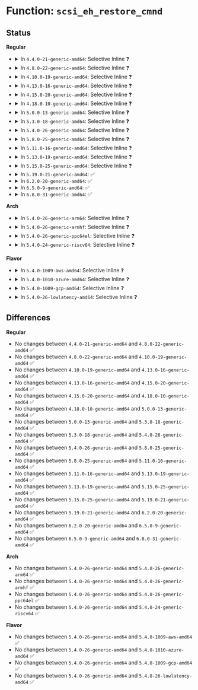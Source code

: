# Function: <code>scsi_eh_restore_cmnd</code>

## Status
<b>Regular</b>
<ul>
<li>
<details>
<summary>In <code>4.4.0-21-generic-amd64</code>: Selective Inline ❓</summary>

```c
void scsi_eh_restore_cmnd(struct scsi_cmnd * scmd, struct scsi_eh_save * ses)
```

```json
{
  "name": "scsi_eh_restore_cmnd",
  "collision_type": "Unique Global",
  "inline_type": "Selective",
  "funcs": [
    {
      "addr": 18446744071584781616,
      "name": "scsi_eh_restore_cmnd",
      "external": true,
      "loc": "drivers/scsi/scsi_error.c:985",
      "file": "drivers/scsi/scsi_error.c",
      "inline": "not declared, inlined",
      "caller_inline": [
        "drivers/scsi/scsi_error.c:scsi_send_eh_cmnd",
        "drivers/scsi/scsi_error.c:scsi_send_eh_cmnd"
      ],
      "caller_func": []
    }
  ],
  "symbols": [
    {
      "addr": 18446744071584781616,
      "name": "scsi_eh_restore_cmnd",
      "section": ".text",
      "bind": "STB_GLOBAL",
      "size": 120
    }
  ]
}
```
</details>
</li>
<li>
<details>
<summary>In <code>4.8.0-22-generic-amd64</code>: Selective Inline ❓</summary>

```c
void scsi_eh_restore_cmnd(struct scsi_cmnd * scmd, struct scsi_eh_save * ses)
```

```json
{
  "name": "scsi_eh_restore_cmnd",
  "collision_type": "Unique Global",
  "inline_type": "Selective",
  "funcs": [
    {
      "addr": 18446744071585145957,
      "name": "scsi_eh_restore_cmnd",
      "external": true,
      "loc": "drivers/scsi/scsi_error.c:986",
      "file": "drivers/scsi/scsi_error.c",
      "inline": "not declared, inlined",
      "caller_inline": [
        "drivers/scsi/scsi_error.c:scsi_send_eh_cmnd",
        "drivers/scsi/scsi_error.c:scsi_send_eh_cmnd"
      ],
      "caller_func": []
    }
  ],
  "symbols": [
    {
      "addr": 18446744071585141888,
      "name": "scsi_eh_restore_cmnd",
      "section": ".text",
      "bind": "STB_GLOBAL",
      "size": 120
    }
  ]
}
```
</details>
</li>
<li>
<details>
<summary>In <code>4.10.0-19-generic-amd64</code>: Selective Inline ❓</summary>

```c
void scsi_eh_restore_cmnd(struct scsi_cmnd * scmd, struct scsi_eh_save * ses)
```

```json
{
  "name": "scsi_eh_restore_cmnd",
  "collision_type": "Unique Global",
  "inline_type": "Selective",
  "funcs": [
    {
      "addr": 18446744071585340245,
      "name": "scsi_eh_restore_cmnd",
      "external": true,
      "loc": "drivers/scsi/scsi_error.c:986",
      "file": "drivers/scsi/scsi_error.c",
      "inline": "not declared, inlined",
      "caller_inline": [
        "drivers/scsi/scsi_error.c:scsi_send_eh_cmnd",
        "drivers/scsi/scsi_error.c:scsi_send_eh_cmnd"
      ],
      "caller_func": []
    }
  ],
  "symbols": [
    {
      "addr": 18446744071585336176,
      "name": "scsi_eh_restore_cmnd",
      "section": ".text",
      "bind": "STB_GLOBAL",
      "size": 120
    }
  ]
}
```
</details>
</li>
<li>
<details>
<summary>In <code>4.13.0-16-generic-amd64</code>: Selective Inline ❓</summary>

```c
void scsi_eh_restore_cmnd(struct scsi_cmnd * scmd, struct scsi_eh_save * ses)
```

```json
{
  "name": "scsi_eh_restore_cmnd",
  "collision_type": "Unique Global",
  "inline_type": "Selective",
  "funcs": [
    {
      "addr": 18446744071585425110,
      "name": "scsi_eh_restore_cmnd",
      "external": true,
      "loc": "drivers/scsi/scsi_error.c:972",
      "file": "drivers/scsi/scsi_error.c",
      "inline": "not declared, inlined",
      "caller_inline": [
        "drivers/scsi/scsi_error.c:scsi_send_eh_cmnd",
        "drivers/scsi/scsi_error.c:scsi_send_eh_cmnd"
      ],
      "caller_func": []
    }
  ],
  "symbols": [
    {
      "addr": 18446744071585421568,
      "name": "scsi_eh_restore_cmnd",
      "section": ".text",
      "bind": "STB_GLOBAL",
      "size": 129
    }
  ]
}
```
</details>
</li>
<li>
<details>
<summary>In <code>4.15.0-20-generic-amd64</code>: Selective Inline ❓</summary>

```c
void scsi_eh_restore_cmnd(struct scsi_cmnd * scmd, struct scsi_eh_save * ses)
```

```json
{
  "name": "scsi_eh_restore_cmnd",
  "collision_type": "Unique Global",
  "inline_type": "Selective",
  "funcs": [
    {
      "addr": 18446744071585855254,
      "name": "scsi_eh_restore_cmnd",
      "external": true,
      "loc": "drivers/scsi/scsi_error.c:998",
      "file": "drivers/scsi/scsi_error.c",
      "inline": "not declared, inlined",
      "caller_inline": [
        "drivers/scsi/scsi_error.c:scsi_send_eh_cmnd",
        "drivers/scsi/scsi_error.c:scsi_send_eh_cmnd"
      ],
      "caller_func": []
    }
  ],
  "symbols": [
    {
      "addr": 18446744071585851600,
      "name": "scsi_eh_restore_cmnd",
      "section": ".text",
      "bind": "STB_GLOBAL",
      "size": 129
    }
  ]
}
```
</details>
</li>
<li>
<details>
<summary>In <code>4.18.0-10-generic-amd64</code>: Selective Inline ❓</summary>

```c
void scsi_eh_restore_cmnd(struct scsi_cmnd * scmd, struct scsi_eh_save * ses)
```

```json
{
  "name": "scsi_eh_restore_cmnd",
  "collision_type": "Unique Global",
  "inline_type": "Selective",
  "funcs": [
    {
      "addr": 18446744071586101942,
      "name": "scsi_eh_restore_cmnd",
      "external": true,
      "loc": "drivers/scsi/scsi_error.c:1026",
      "file": "drivers/scsi/scsi_error.c",
      "inline": "not declared, inlined",
      "caller_inline": [
        "drivers/scsi/scsi_error.c:scsi_send_eh_cmnd",
        "drivers/scsi/scsi_error.c:scsi_send_eh_cmnd"
      ],
      "caller_func": []
    }
  ],
  "symbols": [
    {
      "addr": 18446744071586098304,
      "name": "scsi_eh_restore_cmnd",
      "section": ".text",
      "bind": "STB_GLOBAL",
      "size": 129
    }
  ]
}
```
</details>
</li>
<li>
<details>
<summary>In <code>5.0.0-13-generic-amd64</code>: Selective Inline ❓</summary>

```c
void scsi_eh_restore_cmnd(struct scsi_cmnd * scmd, struct scsi_eh_save * ses)
```

```json
{
  "name": "scsi_eh_restore_cmnd",
  "collision_type": "Unique Global",
  "inline_type": "Selective",
  "funcs": [
    {
      "addr": 18446744071586248102,
      "name": "scsi_eh_restore_cmnd",
      "external": true,
      "loc": "drivers/scsi/scsi_error.c:1023",
      "file": "drivers/scsi/scsi_error.c",
      "inline": "not declared, inlined",
      "caller_inline": [
        "drivers/scsi/scsi_error.c:scsi_send_eh_cmnd",
        "drivers/scsi/scsi_error.c:scsi_send_eh_cmnd"
      ],
      "caller_func": []
    }
  ],
  "symbols": [
    {
      "addr": 18446744071586244400,
      "name": "scsi_eh_restore_cmnd",
      "section": ".text",
      "bind": "STB_GLOBAL",
      "size": 129
    }
  ]
}
```
</details>
</li>
<li>
<details>
<summary>In <code>5.3.0-18-generic-amd64</code>: Selective Inline ❓</summary>

```c
void scsi_eh_restore_cmnd(struct scsi_cmnd * scmd, struct scsi_eh_save * ses)
```

```json
{
  "name": "scsi_eh_restore_cmnd",
  "collision_type": "Unique Global",
  "inline_type": "Selective",
  "funcs": [
    {
      "addr": 18446744071586491986,
      "name": "scsi_eh_restore_cmnd",
      "external": true,
      "loc": "drivers/scsi/scsi_error.c:1022",
      "file": "drivers/scsi/scsi_error.c",
      "inline": "not declared, inlined",
      "caller_inline": [
        "drivers/scsi/scsi_error.c:scsi_send_eh_cmnd",
        "drivers/scsi/scsi_error.c:scsi_send_eh_cmnd"
      ],
      "caller_func": []
    }
  ],
  "symbols": [
    {
      "addr": 18446744071586488048,
      "name": "scsi_eh_restore_cmnd",
      "section": ".text",
      "bind": "STB_GLOBAL",
      "size": 111
    }
  ]
}
```
</details>
</li>
<li>
<details>
<summary>In <code>5.4.0-26-generic-amd64</code>: Selective Inline ❓</summary>

```c
void scsi_eh_restore_cmnd(struct scsi_cmnd * scmd, struct scsi_eh_save * ses)
```

```json
{
  "name": "scsi_eh_restore_cmnd",
  "collision_type": "Unique Global",
  "inline_type": "Selective",
  "funcs": [
    {
      "addr": 18446744071586639810,
      "name": "scsi_eh_restore_cmnd",
      "external": true,
      "loc": "drivers/scsi/scsi_error.c:1024",
      "file": "drivers/scsi/scsi_error.c",
      "inline": "not declared, inlined",
      "caller_inline": [
        "drivers/scsi/scsi_error.c:scsi_send_eh_cmnd",
        "drivers/scsi/scsi_error.c:scsi_send_eh_cmnd"
      ],
      "caller_func": []
    }
  ],
  "symbols": [
    {
      "addr": 18446744071586635840,
      "name": "scsi_eh_restore_cmnd",
      "section": ".text",
      "bind": "STB_GLOBAL",
      "size": 117
    }
  ]
}
```
</details>
</li>
<li>
<details>
<summary>In <code>5.8.0-25-generic-amd64</code>: Selective Inline ❓</summary>

```c
void scsi_eh_restore_cmnd(struct scsi_cmnd * scmd, struct scsi_eh_save * ses)
```

```json
{
  "name": "scsi_eh_restore_cmnd",
  "collision_type": "Unique Global",
  "inline_type": "Selective",
  "funcs": [
    {
      "addr": 18446744071587436706,
      "name": "scsi_eh_restore_cmnd",
      "external": true,
      "loc": "drivers/scsi/scsi_error.c:1024",
      "file": "drivers/scsi/scsi_error.c",
      "inline": "not declared, inlined",
      "caller_inline": [
        "drivers/scsi/scsi_error.c:scsi_send_eh_cmnd",
        "drivers/scsi/scsi_error.c:scsi_send_eh_cmnd"
      ],
      "caller_func": []
    }
  ],
  "symbols": [
    {
      "addr": 18446744071587431936,
      "name": "scsi_eh_restore_cmnd",
      "section": ".text",
      "bind": "STB_GLOBAL",
      "size": 117
    }
  ]
}
```
</details>
</li>
<li>
<details>
<summary>In <code>5.11.0-16-generic-amd64</code>: Selective Inline ❓</summary>

```c
void scsi_eh_restore_cmnd(struct scsi_cmnd * scmd, struct scsi_eh_save * ses)
```

```json
{
  "name": "scsi_eh_restore_cmnd",
  "collision_type": "Unique Global",
  "inline_type": "Selective",
  "funcs": [
    {
      "addr": 18446744071587505330,
      "name": "scsi_eh_restore_cmnd",
      "external": true,
      "loc": "drivers/scsi/scsi_error.c:1032",
      "file": "drivers/scsi/scsi_error.c",
      "inline": "not declared, inlined",
      "caller_inline": [
        "drivers/scsi/scsi_error.c:scsi_send_eh_cmnd",
        "drivers/scsi/scsi_error.c:scsi_send_eh_cmnd"
      ],
      "caller_func": []
    }
  ],
  "symbols": [
    {
      "addr": 18446744071587500656,
      "name": "scsi_eh_restore_cmnd",
      "section": ".text",
      "bind": "STB_GLOBAL",
      "size": 117
    }
  ]
}
```
</details>
</li>
<li>
<details>
<summary>In <code>5.13.0-19-generic-amd64</code>: Selective Inline ❓</summary>

```c
void scsi_eh_restore_cmnd(struct scsi_cmnd * scmd, struct scsi_eh_save * ses)
```

```json
{
  "name": "scsi_eh_restore_cmnd",
  "collision_type": "Unique Global",
  "inline_type": "Selective",
  "funcs": [
    {
      "addr": 18446744071587387067,
      "name": "scsi_eh_restore_cmnd",
      "external": true,
      "loc": "drivers/scsi/scsi_error.c:1044",
      "file": "drivers/scsi/scsi_error.c",
      "inline": "not declared, inlined",
      "caller_inline": [
        "drivers/scsi/scsi_error.c:scsi_send_eh_cmnd",
        "drivers/scsi/scsi_error.c:scsi_send_eh_cmnd"
      ],
      "caller_func": []
    }
  ],
  "symbols": [
    {
      "addr": 18446744071587382368,
      "name": "scsi_eh_restore_cmnd",
      "section": ".text",
      "bind": "STB_GLOBAL",
      "size": 117
    }
  ]
}
```
</details>
</li>
<li>
<details>
<summary>In <code>5.15.0-25-generic-amd64</code>: Selective Inline ❓</summary>

```c
void scsi_eh_restore_cmnd(struct scsi_cmnd * scmd, struct scsi_eh_save * ses)
```

```json
{
  "name": "scsi_eh_restore_cmnd",
  "collision_type": "Unique Global",
  "inline_type": "Selective",
  "funcs": [
    {
      "addr": 18446744071587958590,
      "name": "scsi_eh_restore_cmnd",
      "external": true,
      "loc": "drivers/scsi/scsi_error.c:1063",
      "file": "drivers/scsi/scsi_error.c",
      "inline": "not declared, inlined",
      "caller_inline": [
        "drivers/scsi/scsi_error.c:scsi_send_eh_cmnd",
        "drivers/scsi/scsi_error.c:scsi_send_eh_cmnd"
      ],
      "caller_func": []
    }
  ],
  "symbols": [
    {
      "addr": 18446744071587953952,
      "name": "scsi_eh_restore_cmnd",
      "section": ".text",
      "bind": "STB_GLOBAL",
      "size": 117
    }
  ]
}
```
</details>
</li>
<li>
<details>
<summary>In <code>5.19.0-21-generic-amd64</code>: ✅</summary>

```c
void scsi_eh_restore_cmnd(struct scsi_cmnd * scmd, struct scsi_eh_save * ses)
```

```json
{
  "name": "scsi_eh_restore_cmnd",
  "collision_type": "Unique Global",
  "inline_type": "No",
  "funcs": [
    {
      "addr": 18446744071589310032,
      "name": "scsi_eh_restore_cmnd",
      "external": true,
      "loc": "drivers/scsi/scsi_error.c:1067",
      "file": "drivers/scsi/scsi_error.c",
      "inline": "seen, unknown",
      "caller_inline": [],
      "caller_func": [
        "drivers/scsi/scsi_error.c:scsi_send_eh_cmnd",
        "drivers/scsi/scsi_error.c:scsi_send_eh_cmnd"
      ]
    }
  ],
  "symbols": [
    {
      "addr": 18446744071589310032,
      "name": "scsi_eh_restore_cmnd",
      "section": ".text",
      "bind": "STB_GLOBAL",
      "size": 173
    }
  ]
}
```
</details>
</li>
<li>
<details>
<summary>In <code>6.2.0-20-generic-amd64</code>: ✅</summary>

```c
void scsi_eh_restore_cmnd(struct scsi_cmnd * scmd, struct scsi_eh_save * ses)
```

```json
{
  "name": "scsi_eh_restore_cmnd",
  "collision_type": "Unique Global",
  "inline_type": "No",
  "funcs": [
    {
      "addr": 18446744071590875712,
      "name": "scsi_eh_restore_cmnd",
      "external": true,
      "loc": "drivers/scsi/scsi_error.c:1074",
      "file": "drivers/scsi/scsi_error.c",
      "inline": "seen, unknown",
      "caller_inline": [],
      "caller_func": [
        "drivers/scsi/scsi_error.c:scsi_send_eh_cmnd",
        "drivers/scsi/scsi_error.c:scsi_send_eh_cmnd"
      ]
    }
  ],
  "symbols": [
    {
      "addr": 18446744071590875712,
      "name": "scsi_eh_restore_cmnd",
      "section": ".text",
      "bind": "STB_GLOBAL",
      "size": 173
    }
  ]
}
```
</details>
</li>
<li>
<details>
<summary>In <code>6.5.0-9-generic-amd64</code>: ✅</summary>

```c
void scsi_eh_restore_cmnd(struct scsi_cmnd * scmd, struct scsi_eh_save * ses)
```

```json
{
  "name": "scsi_eh_restore_cmnd",
  "collision_type": "Unique Global",
  "inline_type": "No",
  "funcs": [
    {
      "addr": 18446744071591218896,
      "name": "scsi_eh_restore_cmnd",
      "external": true,
      "loc": "drivers/scsi/scsi_error.c:1107",
      "file": "drivers/scsi/scsi_error.c",
      "inline": "seen, unknown",
      "caller_inline": [],
      "caller_func": [
        "drivers/scsi/scsi_error.c:scsi_send_eh_cmnd",
        "drivers/scsi/scsi_error.c:scsi_send_eh_cmnd"
      ]
    }
  ],
  "symbols": [
    {
      "addr": 18446744071591218896,
      "name": "scsi_eh_restore_cmnd",
      "section": ".text",
      "bind": "STB_GLOBAL",
      "size": 173
    }
  ]
}
```
</details>
</li>
<li>
<details>
<summary>In <code>6.8.0-31-generic-amd64</code>: ✅</summary>

```c
void scsi_eh_restore_cmnd(struct scsi_cmnd * scmd, struct scsi_eh_save * ses)
```

```json
{
  "name": "scsi_eh_restore_cmnd",
  "collision_type": "Unique Global",
  "inline_type": "No",
  "funcs": [
    {
      "addr": 18446744071591566080,
      "name": "scsi_eh_restore_cmnd",
      "external": true,
      "loc": "drivers/scsi/scsi_error.c:1109",
      "file": "drivers/scsi/scsi_error.c",
      "inline": "seen, unknown",
      "caller_inline": [],
      "caller_func": [
        "drivers/scsi/scsi_error.c:scsi_send_eh_cmnd",
        "drivers/scsi/scsi_error.c:scsi_send_eh_cmnd"
      ]
    }
  ],
  "symbols": [
    {
      "addr": 18446744071591566080,
      "name": "scsi_eh_restore_cmnd",
      "section": ".text",
      "bind": "STB_GLOBAL",
      "size": 173
    }
  ]
}
```
</details>
</li>
</ul>
<b>Arch</b>
<ul>
<li>
<details>
<summary>In <code>5.4.0-26-generic-arm64</code>: Selective Inline ❓</summary>

```c
void scsi_eh_restore_cmnd(struct scsi_cmnd * scmd, struct scsi_eh_save * ses)
```

```json
{
  "name": "scsi_eh_restore_cmnd",
  "collision_type": "Unique Global",
  "inline_type": "Selective",
  "funcs": [
    {
      "addr": 18446603336499536544,
      "name": "scsi_eh_restore_cmnd",
      "external": true,
      "loc": "drivers/scsi/scsi_error.c:1024",
      "file": "drivers/scsi/scsi_error.c",
      "inline": "not declared, inlined",
      "caller_inline": [
        "drivers/scsi/scsi_error.c:scsi_send_eh_cmnd",
        "drivers/scsi/scsi_error.c:scsi_send_eh_cmnd"
      ],
      "caller_func": []
    }
  ],
  "symbols": [
    {
      "addr": 18446603336499531648,
      "name": "scsi_eh_restore_cmnd",
      "section": ".text",
      "bind": "STB_GLOBAL",
      "size": 120
    }
  ]
}
```
</details>
</li>
<li>
<details>
<summary>In <code>5.4.0-26-generic-armhf</code>: Selective Inline ❓</summary>

```c
void scsi_eh_restore_cmnd(struct scsi_cmnd * scmd, struct scsi_eh_save * ses)
```

```json
{
  "name": "scsi_eh_restore_cmnd",
  "collision_type": "Unique Global",
  "inline_type": "Selective",
  "funcs": [
    {
      "addr": 3232000756,
      "name": "scsi_eh_restore_cmnd",
      "external": true,
      "loc": "drivers/scsi/scsi_error.c:1024",
      "file": "drivers/scsi/scsi_error.c",
      "inline": "not declared, inlined",
      "caller_inline": [
        "drivers/scsi/scsi_error.c:scsi_send_eh_cmnd",
        "drivers/scsi/scsi_error.c:scsi_send_eh_cmnd"
      ],
      "caller_func": []
    }
  ],
  "symbols": [
    {
      "addr": 3231996888,
      "name": "scsi_eh_restore_cmnd",
      "section": ".text",
      "bind": "STB_GLOBAL",
      "size": 112
    }
  ]
}
```
</details>
</li>
<li>
<details>
<summary>In <code>5.4.0-26-generic-ppc64el</code>: Selective Inline ❓</summary>

```c
void scsi_eh_restore_cmnd(struct scsi_cmnd * scmd, struct scsi_eh_save * ses)
```

```json
{
  "name": "scsi_eh_restore_cmnd",
  "collision_type": "Unique Global",
  "inline_type": "Selective",
  "funcs": [
    {
      "addr": 13835058055292827612,
      "name": "scsi_eh_restore_cmnd",
      "external": true,
      "loc": "drivers/scsi/scsi_error.c:1024",
      "file": "drivers/scsi/scsi_error.c",
      "inline": "not declared, inlined",
      "caller_inline": [
        "drivers/scsi/scsi_error.c:scsi_send_eh_cmnd",
        "drivers/scsi/scsi_error.c:scsi_send_eh_cmnd"
      ],
      "caller_func": []
    }
  ],
  "symbols": [
    {
      "addr": 13835058055292822496,
      "name": "scsi_eh_restore_cmnd",
      "section": ".text",
      "bind": "STB_GLOBAL",
      "size": 100
    }
  ]
}
```
</details>
</li>
<li>
<details>
<summary>In <code>5.4.0-24-generic-riscv64</code>: Selective Inline ❓</summary>

```c
void scsi_eh_restore_cmnd(struct scsi_cmnd * scmd, struct scsi_eh_save * ses)
```

```json
{
  "name": "scsi_eh_restore_cmnd",
  "collision_type": "Unique Global",
  "inline_type": "Selective",
  "funcs": [
    {
      "addr": 18446743936276738960,
      "name": "scsi_eh_restore_cmnd",
      "external": true,
      "loc": "drivers/scsi/scsi_error.c:1024",
      "file": "drivers/scsi/scsi_error.c",
      "inline": "not declared, inlined",
      "caller_inline": [
        "drivers/scsi/scsi_error.c:scsi_send_eh_cmnd",
        "drivers/scsi/scsi_error.c:scsi_send_eh_cmnd"
      ],
      "caller_func": []
    }
  ],
  "symbols": [
    {
      "addr": 18446743936276735396,
      "name": "scsi_eh_restore_cmnd",
      "section": ".text",
      "bind": "STB_GLOBAL",
      "size": 120
    }
  ]
}
```
</details>
</li>
</ul>
<b>Flavor</b>
<ul>
<li>
<details>
<summary>In <code>5.4.0-1009-aws-amd64</code>: Selective Inline ❓</summary>

```c
void scsi_eh_restore_cmnd(struct scsi_cmnd * scmd, struct scsi_eh_save * ses)
```

```json
{
  "name": "scsi_eh_restore_cmnd",
  "collision_type": "Unique Global",
  "inline_type": "Selective",
  "funcs": [
    {
      "addr": 18446744071586330290,
      "name": "scsi_eh_restore_cmnd",
      "external": true,
      "loc": "drivers/scsi/scsi_error.c:1024",
      "file": "drivers/scsi/scsi_error.c",
      "inline": "not declared, inlined",
      "caller_inline": [
        "drivers/scsi/scsi_error.c:scsi_send_eh_cmnd",
        "drivers/scsi/scsi_error.c:scsi_send_eh_cmnd"
      ],
      "caller_func": []
    }
  ],
  "symbols": [
    {
      "addr": 18446744071586326320,
      "name": "scsi_eh_restore_cmnd",
      "section": ".text",
      "bind": "STB_GLOBAL",
      "size": 117
    }
  ]
}
```
</details>
</li>
<li>
<details>
<summary>In <code>5.4.0-1010-azure-amd64</code>: Selective Inline ❓</summary>

```c
void scsi_eh_restore_cmnd(struct scsi_cmnd * scmd, struct scsi_eh_save * ses)
```

```json
{
  "name": "scsi_eh_restore_cmnd",
  "collision_type": "Unique Global",
  "inline_type": "Selective",
  "funcs": [
    {
      "addr": 18446744071586171618,
      "name": "scsi_eh_restore_cmnd",
      "external": true,
      "loc": "drivers/scsi/scsi_error.c:1024",
      "file": "drivers/scsi/scsi_error.c",
      "inline": "not declared, inlined",
      "caller_inline": [
        "drivers/scsi/scsi_error.c:scsi_send_eh_cmnd",
        "drivers/scsi/scsi_error.c:scsi_send_eh_cmnd"
      ],
      "caller_func": []
    }
  ],
  "symbols": [
    {
      "addr": 18446744071586167648,
      "name": "scsi_eh_restore_cmnd",
      "section": ".text",
      "bind": "STB_GLOBAL",
      "size": 117
    }
  ]
}
```
</details>
</li>
<li>
<details>
<summary>In <code>5.4.0-1009-gcp-amd64</code>: Selective Inline ❓</summary>

```c
void scsi_eh_restore_cmnd(struct scsi_cmnd * scmd, struct scsi_eh_save * ses)
```

```json
{
  "name": "scsi_eh_restore_cmnd",
  "collision_type": "Unique Global",
  "inline_type": "Selective",
  "funcs": [
    {
      "addr": 18446744071586587778,
      "name": "scsi_eh_restore_cmnd",
      "external": true,
      "loc": "drivers/scsi/scsi_error.c:1024",
      "file": "drivers/scsi/scsi_error.c",
      "inline": "not declared, inlined",
      "caller_inline": [
        "drivers/scsi/scsi_error.c:scsi_send_eh_cmnd",
        "drivers/scsi/scsi_error.c:scsi_send_eh_cmnd"
      ],
      "caller_func": []
    }
  ],
  "symbols": [
    {
      "addr": 18446744071586583808,
      "name": "scsi_eh_restore_cmnd",
      "section": ".text",
      "bind": "STB_GLOBAL",
      "size": 117
    }
  ]
}
```
</details>
</li>
<li>
<details>
<summary>In <code>5.4.0-26-lowlatency-amd64</code>: Selective Inline ❓</summary>

```c
void scsi_eh_restore_cmnd(struct scsi_cmnd * scmd, struct scsi_eh_save * ses)
```

```json
{
  "name": "scsi_eh_restore_cmnd",
  "collision_type": "Unique Global",
  "inline_type": "Selective",
  "funcs": [
    {
      "addr": 18446744071586700002,
      "name": "scsi_eh_restore_cmnd",
      "external": true,
      "loc": "drivers/scsi/scsi_error.c:1024",
      "file": "drivers/scsi/scsi_error.c",
      "inline": "not declared, inlined",
      "caller_inline": [
        "drivers/scsi/scsi_error.c:scsi_send_eh_cmnd",
        "drivers/scsi/scsi_error.c:scsi_send_eh_cmnd"
      ],
      "caller_func": []
    }
  ],
  "symbols": [
    {
      "addr": 18446744071586696032,
      "name": "scsi_eh_restore_cmnd",
      "section": ".text",
      "bind": "STB_GLOBAL",
      "size": 117
    }
  ]
}
```
</details>
</li>
</ul>

## Differences
<b>Regular</b>
<ul>
<li>
No changes between <code>4.4.0-21-generic-amd64</code> and <code>4.8.0-22-generic-amd64</code> ✅
</li>
<li>
No changes between <code>4.8.0-22-generic-amd64</code> and <code>4.10.0-19-generic-amd64</code> ✅
</li>
<li>
No changes between <code>4.10.0-19-generic-amd64</code> and <code>4.13.0-16-generic-amd64</code> ✅
</li>
<li>
No changes between <code>4.13.0-16-generic-amd64</code> and <code>4.15.0-20-generic-amd64</code> ✅
</li>
<li>
No changes between <code>4.15.0-20-generic-amd64</code> and <code>4.18.0-10-generic-amd64</code> ✅
</li>
<li>
No changes between <code>4.18.0-10-generic-amd64</code> and <code>5.0.0-13-generic-amd64</code> ✅
</li>
<li>
No changes between <code>5.0.0-13-generic-amd64</code> and <code>5.3.0-18-generic-amd64</code> ✅
</li>
<li>
No changes between <code>5.3.0-18-generic-amd64</code> and <code>5.4.0-26-generic-amd64</code> ✅
</li>
<li>
No changes between <code>5.4.0-26-generic-amd64</code> and <code>5.8.0-25-generic-amd64</code> ✅
</li>
<li>
No changes between <code>5.8.0-25-generic-amd64</code> and <code>5.11.0-16-generic-amd64</code> ✅
</li>
<li>
No changes between <code>5.11.0-16-generic-amd64</code> and <code>5.13.0-19-generic-amd64</code> ✅
</li>
<li>
No changes between <code>5.13.0-19-generic-amd64</code> and <code>5.15.0-25-generic-amd64</code> ✅
</li>
<li>
No changes between <code>5.15.0-25-generic-amd64</code> and <code>5.19.0-21-generic-amd64</code> ✅
</li>
<li>
No changes between <code>5.19.0-21-generic-amd64</code> and <code>6.2.0-20-generic-amd64</code> ✅
</li>
<li>
No changes between <code>6.2.0-20-generic-amd64</code> and <code>6.5.0-9-generic-amd64</code> ✅
</li>
<li>
No changes between <code>6.5.0-9-generic-amd64</code> and <code>6.8.0-31-generic-amd64</code> ✅
</li>
</ul>
<b>Arch</b>
<ul>
<li>
No changes between <code>5.4.0-26-generic-amd64</code> and <code>5.4.0-26-generic-arm64</code> ✅
</li>
<li>
No changes between <code>5.4.0-26-generic-amd64</code> and <code>5.4.0-26-generic-armhf</code> ✅
</li>
<li>
No changes between <code>5.4.0-26-generic-amd64</code> and <code>5.4.0-26-generic-ppc64el</code> ✅
</li>
<li>
No changes between <code>5.4.0-26-generic-amd64</code> and <code>5.4.0-24-generic-riscv64</code> ✅
</li>
</ul>
<b>Flavor</b>
<ul>
<li>
No changes between <code>5.4.0-26-generic-amd64</code> and <code>5.4.0-1009-aws-amd64</code> ✅
</li>
<li>
No changes between <code>5.4.0-26-generic-amd64</code> and <code>5.4.0-1010-azure-amd64</code> ✅
</li>
<li>
No changes between <code>5.4.0-26-generic-amd64</code> and <code>5.4.0-1009-gcp-amd64</code> ✅
</li>
<li>
No changes between <code>5.4.0-26-generic-amd64</code> and <code>5.4.0-26-lowlatency-amd64</code> ✅
</li>
</ul>
